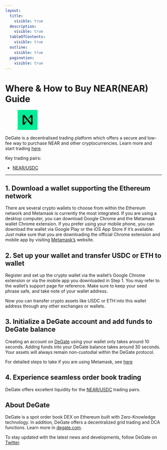 ```yaml
---
layout:
  title:
    visible: true
  description:
    visible: true
  tableOfContents:
    visible: true
  outline:
    visible: true
  pagination:
    visible: true
---
```


# Where & How to Buy NEAR(NEAR) Guide

<figure><img src="../images/near_0x1c88d38d04acd3edd9051ec587c67abff04bf30d1714705356096.jpg" alt="NEAR" width="64"><figcaption></figcaption></figure>

DeGate is a decentralised trading platform which offers a secure and low-fee way to purchase NEAR and other cryptocurrencies. Learn more and start trading [here](https://app.degate.com/trade/USDC/0x1c88d38d04acd3edd9051ec587c67abff04bf30d?utm_source=howtobuy).&#x20;

Key trading pairs:

* [NEAR/USDC](https://app.degate.com/trade/USDC/0x1c88d38d04acd3edd9051ec587c67abff04bf30d?utm_source=howtobuy)

***

## 1. Download a wallet supporting the Ethereum network

There are several crypto wallets to choose from within the Ethereum network and Metamask is currently the most integrated. If you are using a desktop computer, you can download Google Chrome and the Metamask wallet Chrome extension. If you prefer using your mobile phone, you can download the wallet via Google Play or the iOS App Store if it’s available. Just make sure that you are downloading the official Chrome extension and mobile app by visiting [Metamask’s](https://metamask.io/) website.

## 2. Set up your wallet and transfer USDC or ETH to wallet

Register and set up the crypto wallet via the wallet’s Google Chrome extension or via the mobile app you downloaded in Step 1. You may refer to the wallet’s support page for reference. Make sure to keep your seed phrase safe, and take note of your wallet address.&#x20;

Now you can transfer crypto assets like USDC or ETH into this wallet address through any other exchanges or wallets.

## 3. Initialize a DeGate account and add funds to DeGate balance

Creating an account on [DeGate](https://app.degate.com/?utm_source=NEAR_howtobuy) using your wallet only takes around 10 seconds. Adding funds into your DeGate balance takes around 30 seconds. Your assets will always remain non-custodial within the DeGate protocol.

For detailed steps to take if you are using Metamask, see [here](https://docs.degate.com/v/product_en/main-features/wallet-connectivity/metamask)

## 4. Experience seamless order book trading

DeGate offers excellent liquidity for the [NEAR/USDC](https://app.degate.com/trade/USDC/0x1c88d38d04acd3edd9051ec587c67abff04bf30d?utm_source=howtobuy) trading pairs.&#x20;

## About DeGate

DeGate is a spot order book DEX on Ethereum built with Zero-Knowledge technology. In addition, DeGate offers a decentralized grid trading and DCA functions.  Learn more in [degate.com](https://degate.com/?utm_source=NEAR_howtobuy).

To stay updated with the latest news and developments, follow DeGate on [Twitter](https://twitter.com/degatedex).
